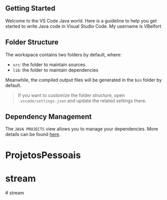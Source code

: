 ## Getting Started

Welcome to the VS Code Java world. Here is a guideline to help you get started to write Java code in Visual Studio Code. My username is VBelfort

## Folder Structure

The workspace contains two folders by default, where:

- `src`: the folder to maintain sources
- `lib`: the folder to maintain dependencies

Meanwhile, the compiled output files will be generated in the `bin` folder by default.

> If you want to customize the folder structure, open `.vscode/settings.json` and update the related settings there.

## Dependency Management

The `JAVA PROJECTS` view allows you to manage your dependencies. More details can be found [here](https://github.com/microsoft/vscode-java-dependency#manage-dependencies).
# ProjetosPessoais
# stream
#   s t r e a m  
 